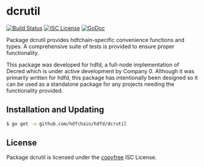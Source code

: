 dcrutil
=======


[![Build Status](http://img.shields.io/travis/hdfchain/hdfd.svg)](https://travis-ci.org/hdfchain/hdfd)
[![ISC License](http://img.shields.io/badge/license-ISC-blue.svg)](http://copyfree.org)
[![GoDoc](http://img.shields.io/badge/godoc-reference-blue.svg)](http://godoc.org/github.com/hdfchain/hdfd/dcrutil)

Package dcrutil provides hdfchain-specific convenience functions and types.
A comprehensive suite of tests is provided to ensure proper functionality.

This package was developed for hdfd, a full-node implementation of Decred which
is under active development by Company 0.  Although it was primarily written for
hdfd, this package has intentionally been designed so it can be used as a
standalone package for any projects needing the functionality provided.

## Installation and Updating

```bash
$ go get -u github.com/hdfchain/hdfd/dcrutil
```

## License

Package dcrutil is licensed under the [copyfree](http://copyfree.org) ISC
License.
